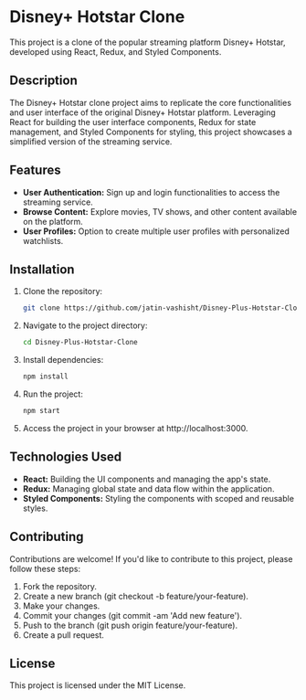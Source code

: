# Disney+ Hotstar Clone

This project is a clone of the popular streaming platform Disney+ Hotstar, developed using React, Redux, and Styled Components.

## Description

The Disney+ Hotstar clone project aims to replicate the core functionalities and user interface of the original Disney+ Hotstar platform. Leveraging React for building the user interface components, Redux for state management, and Styled Components for styling, this project showcases a simplified version of the streaming service.

## Features

- **User Authentication:** Sign up and login functionalities to access the streaming service.
- **Browse Content:** Explore movies, TV shows, and other content available on the platform.
- **User Profiles:** Option to create multiple user profiles with personalized watchlists.

## Installation

1. Clone the repository:

   ```bash
   git clone https://github.com/jatin-vashisht/Disney-Plus-Hotstar-Clone.git 

2. Navigate to the project directory:

   ```bash
   cd Disney-Plus-Hotstar-Clone

3. Install dependencies:

   ```bash
   npm install

4. Run the project:

   ```bash
   npm start

5. Access the project in your browser at http://localhost:3000.

## Technologies Used

- **React:** Building the UI components and managing the app's state.
- **Redux:** Managing global state and data flow within the application.
- **Styled Components:** Styling the components with scoped and reusable styles.

## Contributing

Contributions are welcome! If you'd like to contribute to this project, please follow these steps:

1. Fork the repository.
2. Create a new branch (git checkout -b feature/your-feature).
3. Make your changes.
4. Commit your changes (git commit -am 'Add new feature').
5. Push to the branch (git push origin feature/your-feature).
6. Create a pull request.

## License

This project is licensed under the MIT License.

